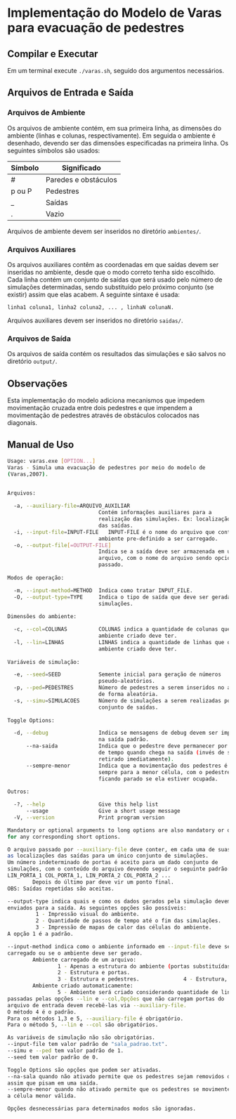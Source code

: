 # Implementação do Modelo de Varas para evacuação de pedestres

## Compilar e Executar

Em um terminal execute `./varas.sh`, seguido dos argumentos necessários.

## Arquivos de Entrada e Saída

### Arquivos de Ambiente

Os arquivos de ambiente contém, em sua primeira linha, as dimensões do ambiente (linhas e colunas, respectivamente). Em seguida o ambiente é desenhado, devendo ser das dimensões especificadas na primeira linha.
Os seguintes símbolos são usados:

|Símbolo   | Significado          |
|    ---   |        ---           |
| \#       | Paredes e obstáculos |
| p ou P   | Pedestres            |
| _        | Saídas               |
| .        | Vazio                |

Arquivos de ambiente devem ser inseridos no diretório `ambientes/`.

### Arquivos Auxiliares

Os arquivos auxiliares contêm as coordenadas em que saídas devem ser inseridas no ambiente, desde que o modo correto
tenha sido escolhido. Cada linha contém um conjunto de saídas que será usado pelo número de simulações determinadas,
sendo substituído pelo próximo conjunto (se existir) assim que elas acabem. A seguinte sintaxe é usada:

```text
linha1 coluna1, linha2 coluna2, ... , linhaN colunaN.
```

Arquivos auxiliares devem ser inseridos no diretório `saidas/`.

### Arquivos de Saída

Os arquivos de saída contém os resultados das simulações e são salvos no diretório `output/`.

## Observações

Esta implementação do modelo adiciona mecanismos que impedem movimentação cruzada entre dois pedestres e que
impendem a movimentação de pedestres através de obstáculos colocados nas diagonais.

## Manual de Uso

```bash
Usage: varas.exe [OPTION...]
Varas - Simula uma evacuação de pedestres por meio do modelo de
(Varas,2007).

  
Arquivos:

  -a, --auxiliary-file=ARQUIVO_AUXILIAR
                             Contém informações auxiliares para a
                             realização das simulações. Ex: localização
                             das saídas.
  -i, --input-file=INPUT-FILE   INPUT-FILE é o nome do arquivo que contém o
                             ambiente pre-definido a ser carregado.
  -o, --output-file[=OUTPUT-FILE]
                             Indica se a saída deve ser armazenada em um
                             arquivo, com o nome do arquivo sendo opcionalmente
                             passado.
  
Modos de operação:

  -m, --input-method=METHOD  Indica como tratar INPUT_FILE.
  -O, --output-type=TYPE     Indica o tipo de saída que deve ser gerada pelas
                             simulações.
  
Dimensões do ambiente:

  -c, --col=COLUNAS          COLUNAS indica a quantidade de colunas que o
                             ambiente criado deve ter.
  -l, --lin=LINHAS           LINHAS indica a quantidade de linhas que o
                             ambiente criado deve ter.
  
Variáveis de simulação:

  -e, --seed=SEED            Semente inicial para geração de números
                             pseudo-aleatórios.
  -p, --ped=PEDESTRES        Número de pedestres a serem inseridos no ambiente
                             de forma aleatória.
  -s, --simu=SIMULACOES      Número de simulações a serem realizadas por
                             conjunto de saídas.
  
Toggle Options:

  -d, --debug                Indica se mensagens de debug devem ser impressas
                             na saída padrão.
      --na-saida             Indica que o pedestre deve permanecer por um passo
                             de tempo quando chega na saída (invés de ser
                             retirado imediatamente).
      --sempre-menor         Indica que a movimentação dos pedestres é
                             sempre para a menor célula, com o pedestre
                             ficando parado se ela estiver ocupada.
  
Outros:

  -?, --help                 Give this help list
      --usage                Give a short usage message
  -V, --version              Print program version

Mandatory or optional arguments to long options are also mandatory or optional
for any corresponding short options.

O arquivo passado por --auxiliary-file deve conter, em cada uma de suas linhas,
as localizações das saídas para um único conjunto de simulações.
Um número indeterminado de portas é aceito para um dado conjunto de
simulações, com o conteúdo do arquivo devendo seguir o seguinte padrão:
LIN_PORTA_1 COL_PORTA_1, LIN_PORTA_2 COL_PORTA_2 ...
        Depois do último par deve vir um ponto final.
OBS: Saídas repetidas são aceitas.

--output-type indica quais e como os dados gerados pela simulação devem ser
enviados para a saída. As seguintes opções são possíveis:
         1 - Impressão visual do ambiente.
         2 - Quantidade de passos de tempo até o fim das simulações.
         3 - Impressão de mapas de calor das células do ambiente.
A opção 1 é a padrão.

--input-method indica como o ambiente informado em --input-file deve ser
carregado ou se o ambiente deve ser gerado.
        Ambiente carregado de um arquivo:
                1 - Apenas a estrutura do ambiente (portas substituídas por paredes).
                2 - Estrutura e portas.
                3 - Estrutura e pedestres.              4 - Estrutura, portas e pedestres.
        Ambiente criado automaticamente:
                5 - Ambiente será criado considerando quantidade de linhas e colunas
passadas pelas opções --lin e --col,Opções que não carregam portas do
arquivo de entrada devem recebê-las via --auxiliary-file.
O método 4 é o padrão.
Para os métodos 1,3 e 5, --auxiliary-file é obrigatório.
Para o método 5, --lin e --col são obrigatórios.

As variáveis de simulação não são obrigatórias.
--input-file tem valor padrão de "sala_padrao.txt".
--simu e --ped tem valor padrão de 1.
--seed tem valor padrão de 0.

Toggle Options são opções que podem ser ativadas.
--na-sala quando não ativado permite que os pedestres sejam removidos da sala
assim que pisam em uma saída.
--sempre-menor quando não ativado permite que os pedestres se movimentem para
a célula menor válida.

Opções desnecessárias para determinados modos são ignoradas.
```

